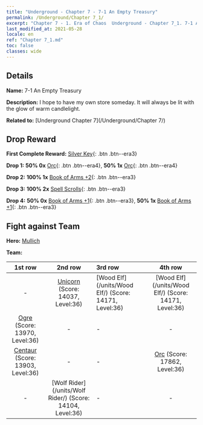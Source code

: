 ```yaml
---
title: "Underground - Chapter 7 - 7-1 An Empty Treasury"
permalink: /Underground/Chapter 7_1/
excerpt: "Chapter 7 - 1. Era of Chaos  Underground - Chapter 7_1. 7-1 An Empty Treasury"
last_modified_at: 2021-05-28
locale: en
ref: "Chapter 7_1.md"
toc: false
classes: wide
---
```


## Details

 **Name:** 7-1 An Empty Treasury

 **Description:** I hope to have my own store someday. It will always be lit with the glow of warm candlelight.

 **Related to:** [Underground Chapter 7](/Underground/Chapter 7/)

## Drop Reward

 **First Complete Reward:** [Silver Key](/Items/con_693/){: .btn .btn--era3}

 **Drop 1:** **50% 0x** [Orc](/Items/unt_219/){: .btn .btn--era4}, **50% 1x** [Orc](/Items/unt_219/){: .btn .btn--era4}

 **Drop 2:** **100% 1x** [Book of Arms +2](/Items/mat_32/){: .btn .btn--era3}

 **Drop 3:** **100% 2x** [Spell Scrolls](/Items/con_694/){: .btn .btn--era3}

 **Drop 4:** **50% 0x** [Book of Arms +1](/Items/mat_25/){: .btn .btn--era3}, **50% 1x** [Book of Arms +1](/Items/mat_25/){: .btn .btn--era3}


## Fight against Team
 **Hero:** [Mullich](/heroes/Mullich/)

 **Team:**


  | 1st row | 2nd row | 3rd row | 4th row |
  |:----:|:----:|:----|:----:|
  | - | [Unicorn](/units/Unicorn/) (Score: 14037, Level:36)  | [Wood Elf](/units/Wood Elf/) (Score: 14171, Level:36)  | [Wood Elf](/units/Wood Elf/) (Score: 14171, Level:36)  |
  | [Ogre](/units/Ogre/) (Score: 13970, Level:36)  | - | - | - |
  | [Centaur](/units/Centaur/) (Score: 13903, Level:36)  | - | - | [Orc](/units/Orc/) (Score: 17862, Level:36)  |
  | - | [Wolf Rider](/units/Wolf Rider/) (Score: 14104, Level:36)  | - | - |


